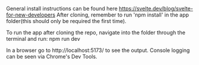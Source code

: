 General install instructions can be found here https://svelte.dev/blog/svelte-for-new-developers
After cloning, remember to run 'npm install' in the app folder(this should only be required the first time).


To run the app after cloning the repo, navigate into the folder through the terminal and run:
npm run dev    

In a browser go to http://localhost:5173/ to see the output. Console logging can be seen via Chrome's Dev Tools. 
